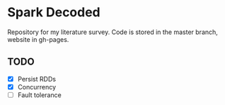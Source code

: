 # Spark Decoded
Repository for my literature survey. Code is stored in the master branch, website in gh-pages.

## TODO
- [x] Persist RDDs
- [x] Concurrency
- [ ] Fault tolerance
